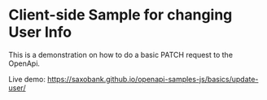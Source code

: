 # Client-side Sample for changing User Info

This is a demonstration on how to do a basic PATCH request to the OpenApi.

Live demo: https://saxobank.github.io/openapi-samples-js/basics/update-user/
